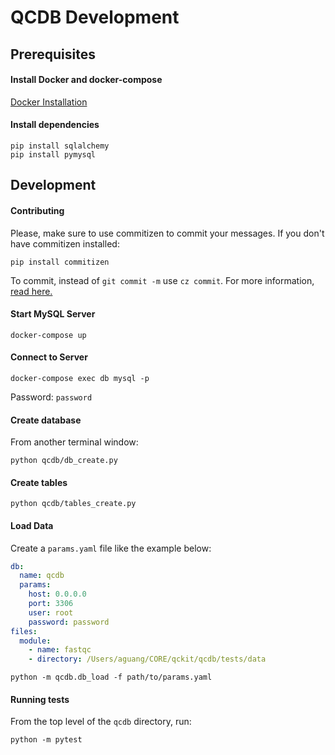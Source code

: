 # QCDB Development

## Prerequisites

#### Install Docker and docker-compose

[Docker Installation](https://docs.docker.com/docker-for-mac/install/)

#### Install dependencies
```
pip install sqlalchemy
pip install pymysql
```

## Development

#### Contributing

Please, make sure to use commitizen to commit your messages.
If you don't have commitizen installed:
```
pip install commitizen
```
To commit, instead of `git commit -m` use `cz commit`.
For more information, [read here.](https://compbiocore.github.io/cbc-documentation-templates/semantic_release/)


#### Start MySQL Server
```
docker-compose up
```

#### Connect to Server
```
docker-compose exec db mysql -p
```
Password: `password`

#### Create database
From another terminal window:
```
python qcdb/db_create.py
```

#### Create tables
```
python qcdb/tables_create.py
```

#### Load Data
Create a `params.yaml` file like the example below:
```yaml
db:
  name: qcdb
  params:
    host: 0.0.0.0
    port: 3306
    user: root
    password: password
files:
  module:
    - name: fastqc
    - directory: /Users/aguang/CORE/qckit/qcdb/tests/data
```

```
python -m qcdb.db_load -f path/to/params.yaml
```

#### Running tests

From the top level of the `qcdb` directory, run:
```
python -m pytest
```
